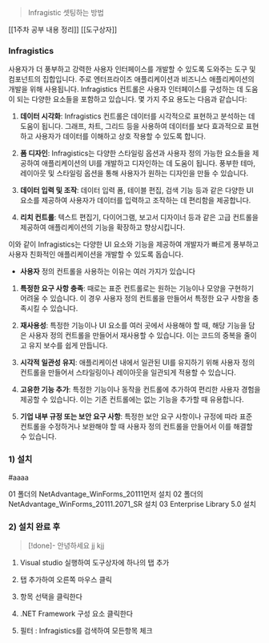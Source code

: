 


>  Infragistic  셋팅하는 방법


[[1주차 공부 내용 정리]]
[[도구상자]]
###  **Infragistics**

사용자가 더 풍부하고 강력한 사용자 인터페이스를 개발할 수 있도록 도와주는 도구 및 컴포넌트의 집합입니다. 주로 엔터프라이즈 애플리케이션과 비즈니스 애플리케이션의 개발을 위해 사용됩니다. Infragistics 컨트롤은 사용자 인터페이스를 구성하는 데 도움이 되는 다양한 요소들을 포함하고 있습니다. 몇 가지 주요 용도는 다음과 같습니다:

1) **데이터 시각화**: Infragistics 컨트롤은 데이터를 시각적으로 표현하고 분석하는 데 도움이 됩니다. 그래프, 차트, 그리드 등을 사용하여 데이터를 보다 효과적으로 표현하고 사용자가 데이터를 이해하고 상호 작용할 수 있도록 합니다.
    
2) **폼 디자인**: Infragistics는 다양한 스타일링 옵션과 사용자 정의 가능한 요소들을 제공하여 애플리케이션의 UI를 개발하고 디자인하는 데 도움이 됩니다. 풍부한 테마, 레이아웃 및 스타일링 옵션을 통해 사용자가 원하는 디자인을 만들 수 있습니다.
    
3) **데이터 입력 및 조작**: 데이터 입력 폼, 테이블 편집, 검색 기능 등과 같은 다양한 UI 요소를 제공하여 사용자가 데이터를 입력하고 조작하는 데 편리함을 제공합니다.
    
4) **리치 컨트롤**: 텍스트 편집기, 다이어그램, 보고서 디자이너 등과 같은 고급 컨트롤을 제공하여 애플리케이션의 기능을 확장하고 향상시킵니다.
    

이와 같이 Infragistics는 다양한 UI 요소와 기능을 제공하여 개발자가 빠르게 풍부하고 사용자 친화적인 애플리케이션을 개발할 수 있도록 돕습니다.



-  **사용자** 정의 컨트롤을 사용하는 이유는 여러 가지가 있습니다

1) **특정한 요구 사항 충족**: 때로는 표준 컨트롤로는 원하는 기능이나 모양을 구현하기 어려울 수 있습니다. 이 경우 사용자 정의 컨트롤을 만들어서 특정한 요구 사항을 충족시킬 수 있습니다.
    
2) **재사용성**: 특정한 기능이나 UI 요소를 여러 곳에서 사용해야 할 때, 해당 기능을 담은 사용자 정의 컨트롤을 만들어서 재사용할 수 있습니다. 이는 코드의 중복을 줄이고 유지 보수를 쉽게 만듭니다.
    
3) **시각적 일관성 유지**: 애플리케이션 내에서 일관된 UI를 유지하기 위해 사용자 정의 컨트롤을 만들어서 스타일링이나 레이아웃을 일관되게 적용할 수 있습니다.
    
4) **고유한 기능 추가**: 특정한 기능이나 동작을 컨트롤에 추가하여 편리한 사용자 경험을 제공할 수 있습니다. 이는 기존 컨트롤에는 없는 기능을 추가할 때 유용합니다.
    
5) **기업 내부 규정 또는 보안 요구 사항**: 특정한 보안 요구 사항이나 규정에 따라 표준 컨트롤을 수정하거나 보완해야 할 때 사용자 정의 컨트롤을 만들어서 이를 해결할 수 있습니다.

### 1) 설치 
#aaaa

01 폴더의 NetAdvantage_WinForms_20111먼저 설치
02 폴더의 NetAdvantage_WinForms_20111.2071_SR 설치
03 Enterprise Library 5.0 설치

### 2) 설치 완료 후

>[!done]- 안녕하세요
>jj
>kjj
>





1) Visual studio 실행하여 도구상자에 하나의 탭 추가 

2) 탭 추가하여 오른쪽 마우스 클릭 

3)  항목 선택을 클릭한다

4) .NET Framework 구성 요소 클릭한다

5)  필터 : Infragistics를 검색하여 모든항목 체크



    








